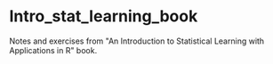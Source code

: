 # Intro_stat_learning_book
Notes and exercises from "An Introduction to Statistical Learning with Applications in R" book.
